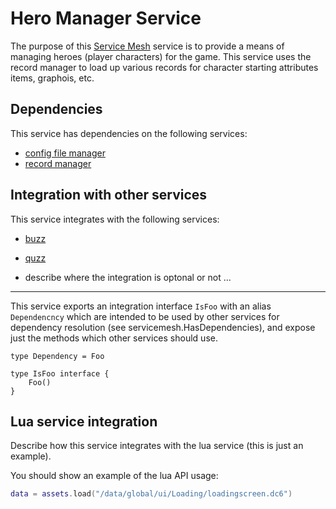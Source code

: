 # Hero Manager Service
The purpose of this [Service Mesh](https://github.com/gravestench/servicemesh) service is
to provide a means of managing heroes (player characters) for the game. This
service uses the record manager to load up various records for character
starting attributes items, graphois, etc.


## Dependencies
This service has dependencies on the following services:
* [config file manager](../configFile)
* [record manager](../recordManager)


## Integration with other services
This service integrates with the following services:
* [buzz](.)
* [quzz](.)

* describe where the integration is optonal or not ...

_______
This service exports an integration interface `IsFoo` with an alias 
`Dependencncy` which are intended to be used by other services for dependency
resolution (see servicemesh.HasDependencies), and expose just the methods which 
other services should use.
```golang
type Dependency = Foo

type IsFoo interface {
    Foo()
}
```

## Lua service integration
Describe how this service integrates with the lua service (this is just an example).

You should show an example of the lua API usage:
```lua
data = assets.load("/data/global/ui/Loading/loadingscreen.dc6")
```